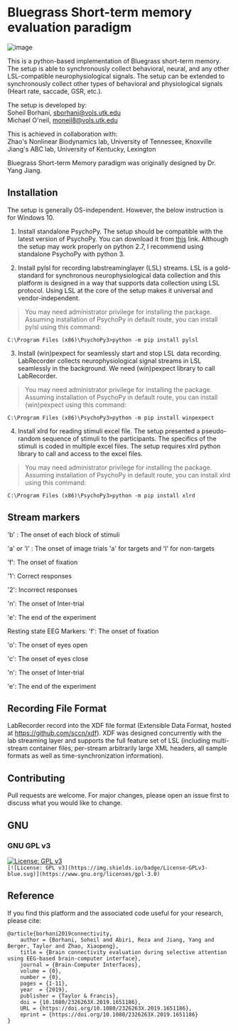 # Bluegrass Short-term memory evaluation paradigm

![image](https://github.com/soheilbr82/BluegrassWorkingMemory/tree/master/stimuli/Platform.png)

This is a python-based implementation of Bluegrass short-term memory. The setup is able to synchronously collect behavioral, neural, and any other LSL-compatible neurophysiological signals.
The setup can be extended to synchronously collect other types of behavioral and physiological signals (Heart rate, saccade, GSR, etc.).

The setup is developed by:\
Soheil Borhani, sborhani@vols.utk.edu\
Michael O'neil, moneil8@vols.utk.edu

This is achieved in collaboration with:\
Zhao's Nonlinear Biodynamics lab, University of Tennessee, Knoxville\
Jiang's ABC lab, University of Kentucky, Lexington

Bluegrass Short-term Memory paradigm was originally designed by Dr. Yang Jiang.

## Installation
The setup is generally OS-independent. However, the below instruction is for Windows 10.


1. Install standalone PsychoPy. 
The setup should be compatible with the latest version of PsychoPy. You can download it from [this](https://github.com/psychopy/psychopy/releases) link. Although the setup may work properly on python 2.7, I recommend using standalone PsychoPy with python 3.



2. Install pylsl for recording labstreaminglayer (LSL) streams.
LSL is a gold-standard for synchronous neurophysiological data collection and this platform is designed in a way that supports data collection using LSL protocol. Using LSL at the core of the setup makes it universal and vendor-independent.

> You may need administrator privilege for installing the package. Assuming installation of PsychoPy in default route, you can install pylsl using this command:
```windows
C:\Program Files (x86)\PsychoPy3>python -m pip install pylsl
```



3. Install (win)pexpect for seamlessly start and stop LSL data recording.
LabRecorder collects neurophysiological signal streams in LSL seamlessly in the background. We need (win)pexpect library to call LabRecorder.


> You may need administrator privilege for installing the package. Assuming installation of PsychoPy in default route, you can install (win)pexpect using this command:
```windows
C:\Program Files (x86)\PsychoPy3>python -m pip install winpexpect
```



4. Install xlrd for reading stimuli excel file.
The setup presented a pseudo-random sequence of stimuli to the participants. The specifics of the stimuli is coded in multiple excel files. The setup requires xlrd python library to call and access to the excel files.


> You may need administrator privilege for installing the package. Assuming installation of PsychoPy in default route, you can install xlrd using this command:
```windows
C:\Program Files (x86)\PsychoPy3>python -m pip install xlrd
```



## Stream markers
'b' : The onset of each block of stimuli

'a' or 'l' : The onset of image trials 'a' for targets and 'l' for non-targets

'f': The onset of fixation

'1': Correct responses

'2': Incorrect responses

'n': The onset of Inter-trial

'e': The end of the experiment

Resting state EEG Markers:
'f': The onset of fixation

'o': The onset of eyes open

'c': The onset of eyes close

'n': The onset of Inter-trial

'e': The end of the experiment


## Recording File Format
LabRecorder record into the XDF file format (Extensible Data Format, hosted at https://github.com/sccn/xdf). XDF was designed concurrently with the lab streaming layer and supports the full feature set of LSL (including multi-stream container files, per-stream arbitrarily large XML headers, all sample formats as well as time-synchronization information).

## Contributing
Pull requests are welcome. For major changes, please open an issue first to discuss what you would like to change.

## GNU
### GNU GPL v3
[![License: GPL v3](https://img.shields.io/badge/License-GPLv3-blue.svg)](https://www.gnu.org/licenses/gpl-3.0)    
`[![License: GPL v3](https://img.shields.io/badge/License-GPLv3-blue.svg)](https://www.gnu.org/licenses/gpl-3.0)`

## Reference
If you find this platform and the associated code useful for your research, please cite:

```
@article{borhani2019connectivity,
	author = {Borhani, Soheil and Abiri, Reza and Jiang, Yang and Berger, Taylor and Zhao, Xiaopeng},
	title = {Brain connectivity evaluation during selective attention using EEG-based brain-computer interface},
	journal = {Brain-Computer Interfaces},
	volume = {0},
	number = {0},
	pages = {1-11},
	year  = {2019},
	publisher = {Taylor & Francis},
	doi = {10.1080/2326263X.2019.1651186},
	URL = {https://doi.org/10.1080/2326263X.2019.1651186},
	eprint = {https://doi.org/10.1080/2326263X.2019.1651186}
}
```
